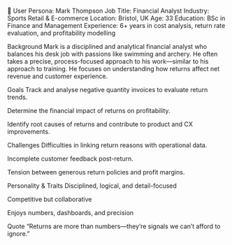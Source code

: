 👤 User Persona: Mark Thompson
Job Title: Financial Analyst
Industry: Sports Retail & E-commerce
Location: Bristol, UK
Age: 33
Education: BSc in Finance and Management
Experience: 6+ years in cost analysis, return rate evaluation, and profitability modelling

Background
Mark is a disciplined and analytical financial analyst who balances his desk job with passions like swimming and archery. He often takes a precise, process-focused approach to his work—similar to his approach to training. He focuses on understanding how returns affect net revenue and customer experience.

Goals
Track and analyse negative quantity invoices to evaluate return trends.

Determine the financial impact of returns on profitability.

Identify root causes of returns and contribute to product and CX improvements.

Challenges
Difficulties in linking return reasons with operational data.

Incomplete customer feedback post-return.

Tension between generous return policies and profit margins.

Personality & Traits
Disciplined, logical, and detail-focused

Competitive but collaborative

Enjoys numbers, dashboards, and precision

Quote
“Returns are more than numbers—they’re signals we can’t afford to ignore.”
